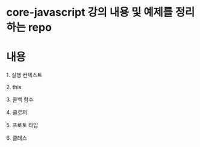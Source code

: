 # core-javascript 강의 내용 및 예제를 정리하는 repo

<h1>내용</h1>

<p>1. 실행 컨텍스트</p>
<p>2. this</p>
<p>3. 콜백 함수</p>
<p>4. 클로저</p>
<p>5. 프로토 타입</p>
<p>6. 클래스</p>
